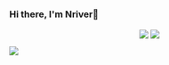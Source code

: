 ### Hi there, I'm Nriver👋
<p align="center">
    <img align="center" src="https://github-readme-stats.vercel.app/api?username=Nriver&show_icons=true&theme=buefy&include_all_commits=true" />
    <img align="center" src="https://github-readme-stats.vercel.app/api/top-langs/?username=Nriver&theme=buefy" />
</p>

![](https://komarev.com/ghpvc/?username=Nriver)

<!--
**Nriver/Nriver** is a ✨ _special_ ✨ repository because its `README.md` (this file) appears on your GitHub profile.

Here are some ideas to get you started:

- 🔭 I’m currently working on ...
- 🌱 I’m currently learning ...
- 👯 I’m looking to collaborate on ...
- 🤔 I’m looking for help with ...
- 💬 Ask me about ...
- 📫 How to reach me: ...
- 😄 Pronouns: ...
- ⚡ Fun fact: ...
-->
